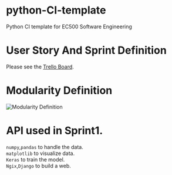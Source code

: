 # python-CI-template
Python CI template for EC500 Software Engineering

# User Story And Sprint Definition
Please see the [Trello Board](https://trello.com/b/PbjCmHFC/healthapp).

# Modularity Definition
![Modularity Definition](https://github.com/ec500-software-engineering/project-team14_health_application/blob/master/Team14_Anime_GAN.png)

# API used in Sprint1.
```numpy```,```pandas``` to handle the data.<br/>
```matplotlib``` to visualize data.<br/>
```Keras``` to train the model.<br/>
```Ngix```,```Django``` to build a web.<br/>

